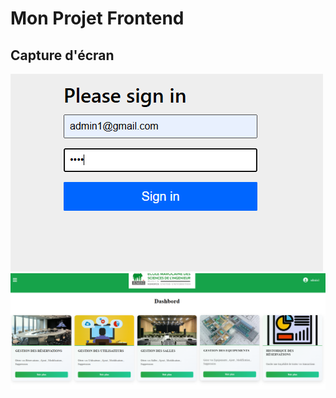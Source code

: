 # Mon Projet Frontend

## Capture d'écran


![Login](Captures/login.png)
![Dashboard](Captures/dashbord.png)